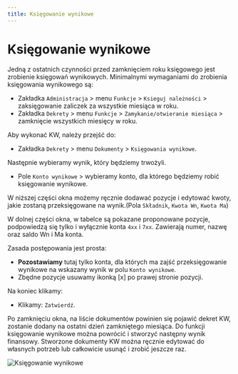 ```yaml
---
title: Księgowanie wynikowe
---
```


# Księgowanie wynikowe

Jedną z ostatnich czynności przed zamknięciem roku księgowego jest zrobienie księgowań wynikowych. Minimalnymi wymaganiami do zrobienia księgowania wynikowego są:

- Zakładka `Administracja` > menu `Funkcje` > `Ksieguj należności` > zaksięgowanie zaliczek za wszystkie miesiąca w roku.
- Zakładka `Dekrety` > menu `Funkcje` > `Zamykanie/otwieranie miesiąca` > zamknięcie wszystkich miesięcy w roku.

Aby wykonać KW, należy przejść do:

- Zakładka `Dekrety` > menu `Dokumenty` > `Księgowania wynikowe`.

Następnie wybieramy wynik, który będziemy trwożyli.

- Pole `Konto wynikowe` > wybieramy konto, dla którego będziemy robić księgowanie wynikowe.

W niższej części okna możemy ręcznie dodawać pozycje i edytować kwoty, jakie zostaną przeksięgowane na wynik.(Pola `Składnik`, `Kwota Wn`, `Kwota Ma`)

W dolnej części okna, w tabelce są pokazane proponowane pozycje, podpowiedzą się tylko i wyłącznie konta `4xx` i `7xx`. Zawierają numer, nazwę oraz saldo Wn i Ma konta.

Zasada postępowania jest prosta:
- **Pozostawiamy** tutaj tylko konta, dla których ma zajść przeksięgowanie wynikowe na wskazany wynik w polu `Konto wynikowe`.
- Zbędne pozycje usuwamy ikonką [x]  po prawej stronie pozycji.

Na koniec klikamy:

- Klikamy: `Zatwierdź`. 

Po zamknięciu okna, na liście dokumentów powinien się pojawić dekret KW, zostanie dodany na ostatni dzień zamkniętego miesiąca. Do funkcji księgowanie wynikowe można powrócić i stworzyć następny wynik finansowy. Stworzone dokumenty KW można ręcznie edytować do własnych potrzeb lub całkowicie usunąć i zrobić jeszcze raz.

![Księgowanie wynikowe](robieniekw.gif)